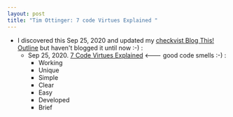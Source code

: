 ```yaml
---
layout: post
title: "Tim Ottinger: 7 code Virtues Explained "
---
```

*  I discovered this Sep 25, 2020 and updated my [checkvist Blog This! Outline](http://rolandtanglao.com/2020/07/29/p1-blogthis-checkvist-list-links-to-blog/) but haven't blogged it until now :-) :
    *   Sep 25, 2020. [7 Code Virtues Explained](https://www.industriallogic.com/blog/code-virtues-explained/?utm_source=feedburner&utm_medium=feed&utm_campaign=Feed%3A+IndustrialBlogic+(Industrial+Blogic)) <--- good code smells :-) :
        *    Working
        *   Unique
        *   Simple
        *   Clear
        *   Easy
        *   Developed
        *   Brief
